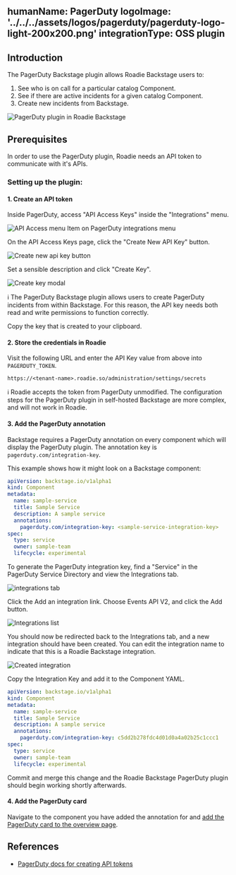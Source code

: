 humanName: PagerDuty
logoImage: '../../../assets/logos/pagerduty/pagerduty-logo-light-200x200.png'
integrationType: OSS plugin
---

## Introduction

The PagerDuty Backstage plugin allows Roadie Backstage users to:

 1. See who is on call for a particular catalog Component.
 2. See if there are active incidents for a given catalog Component.
 3. Create new incidents from Backstage.

![PagerDuty plugin in Roadie Backstage](./pagerduty-plugin.png)

## Prerequisites

In order to use the PagerDuty plugin, Roadie needs an API token to communicate with it's APIs. 

### Setting up the plugin:

#### 1. Create an API token

Inside PagerDuty, access "API Access Keys" inside the "Integrations" menu.

![API Access menu Item on PagerDuty integrations menu](./create-api-token.png)

On the API Access Keys page, click the "Create New API Key" button.

![Create new api key button](./create-new-api-key.png)

Set a sensible description and click "Create Key".

![Create key modal](./create-key.png)

ℹ️  The PagerDuty Backstage plugin allows users to create PagerDuty incidents from within Backstage. For this reason, the API key needs both read and write permissions to function correctly.

Copy the key that is created to your clipboard.

#### 2. Store the credentials in Roadie

Visit the following URL and enter the API Key value from above into `PAGERDUTY_TOKEN`.

```text
https://<tenant-name>.roadie.so/administration/settings/secrets
```

ℹ️  Roadie accepts the token from PagerDuty unmodified. The configuration steps for the PagerDuty plugin in self-hosted Backstage are more complex, and will not work in Roadie.

#### 3. Add the PagerDuty annotation

Backstage requires a PagerDuty annotation on every component which will display the PagerDuty plugin. The annotation key is `pagerduty.com/integration-key`.

This example shows how it might look on a Backstage component:

```yaml
apiVersion: backstage.io/v1alpha1
kind: Component
metadata:
  name: sample-service
  title: Sample Service
  description: A sample service
  annotations:
    pagerduty.com/integration-key: <sample-service-integration-key>
spec:
  type: service
  owner: sample-team
  lifecycle: experimental
```

To generate the PagerDuty integration key, find a "Service" in the PagerDuty Service Directory and view the Integrations tab.

![integrations tab](./integrations-tab.png)

Click the Add an integration link. Choose Events API V2, and click the Add button.

![Integrations list](./integrations-list.png)

You should now be redirected back to the Integrations tab, and a new integration should have been created. You can edit the integration name to indicate that this is a Roadie Backstage integration.

![Created integration](./created-integration.png)

Copy the Integration Key and add it to the Component YAML.

```yaml
apiVersion: backstage.io/v1alpha1
kind: Component
metadata:
  name: sample-service
  title: Sample Service
  description: A sample service
  annotations:
    pagerduty.com/integration-key: c5dd2b278fdc4d01d0a4a02b25c1ccc1
spec:
  type: service
  owner: sample-team
  lifecycle: experimental
```

Commit and merge this change and the Roadie Backstage PagerDuty plugin should begin working shortly afterwards.

#### 4. Add the PagerDuty card

Navigate to the component you have added the annotation for and [add the PagerDuty card to the overview page](../../getting-started/configuring-backstage-plugins/#step-1-add-the-ui-component). 


## References

- [PagerDuty docs for creating API tokens](https://support.pagerduty.com/docs/generating-api-keys)
